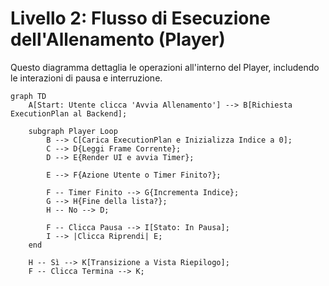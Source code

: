 # Livello 2: Flusso di Esecuzione dell'Allenamento (Player)

Questo diagramma dettaglia le operazioni all'interno del Player, includendo le interazioni di pausa e interruzione.

```mermaid
graph TD
    A[Start: Utente clicca 'Avvia Allenamento'] --> B[Richiesta ExecutionPlan al Backend];
    
    subgraph Player Loop
        B --> C[Carica ExecutionPlan e Inizializza Indice a 0];
        C --> D{Leggi Frame Corrente};
        D --> E{Render UI e avvia Timer};

        E --> F{Azione Utente o Timer Finito?};
        
        F -- Timer Finito --> G{Incrementa Indice};
        G --> H{Fine della lista?};
        H -- No --> D;
        
        F -- Clicca Pausa --> I[Stato: In Pausa];
        I --> |Clicca Riprendi| E;
    end
    
    H -- Sì --> K[Transizione a Vista Riepilogo];
    F -- Clicca Termina --> K;

```